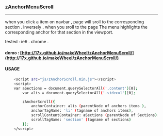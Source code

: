 ### zAnchorMenuScroll
***

when you click a item on navbar , page will sroll to the corresponding section . inversely . when you sroll to the page The menu highlights the corresponding anchor for that section in the viewport.

tested : ie9 . chrome .

#### demo : [http://17x.github.io/makeWheel/zAnchorMenuScroll/](http://17x.github.io/makeWheel/zAnchorMenuScroll/)

#### USAGE

```bash
    <script src="js/zAnchorScroll.min.js"></script>
    <script>
    var aSections = document.querySelectorAll('.content')[0];
        var alis = document.querySelectorAll('.side>ul')[0];

        zAnchorScroll({
            anchorContainer: alis (parentNode of anchors items ),
            anchorTagName: 'li' (tagname of anchors items),
            scrollContentContainer: aSections (parentNode of Sections),
            scrollTagName: 'section' (tagname of sections)
        });
    </script>
```